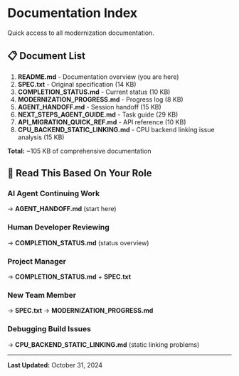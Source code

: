 # Documentation Index

Quick access to all modernization documentation.

## 📋 Document List

1. **README.md** - Documentation overview (you are here)
2. **SPEC.txt** - Original specification (14 KB)
3. **COMPLETION_STATUS.md** - Current status (10 KB)
4. **MODERNIZATION_PROGRESS.md** - Progress log (8 KB)
5. **AGENT_HANDOFF.md** - Session handoff (15 KB)
6. **NEXT_STEPS_AGENT_GUIDE.md** - Task guide (29 KB)
7. **API_MIGRATION_QUICK_REF.md** - API reference (10 KB)
8. **CPU_BACKEND_STATIC_LINKING.md** - CPU backend linking issue analysis (15 KB)

**Total:** ~105 KB of comprehensive documentation

## 🎯 Read This Based On Your Role

### AI Agent Continuing Work
→ **AGENT_HANDOFF.md** (start here)

### Human Developer Reviewing  
→ **COMPLETION_STATUS.md** (status overview)

### Project Manager
→ **COMPLETION_STATUS.md** + **SPEC.txt**

### New Team Member
→ **SPEC.txt** → **MODERNIZATION_PROGRESS.md**

### Debugging Build Issues
→ **CPU_BACKEND_STATIC_LINKING.md** (static linking problems)

---

**Last Updated:** October 31, 2024
